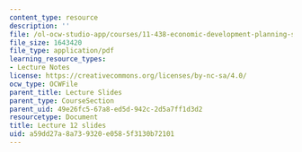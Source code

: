 ```yaml
---
content_type: resource
description: ''
file: /ol-ocw-studio-app/courses/11-438-economic-development-planning-spring-2020/a59dd27a8a739320e0585f3130b72101_MIT11_438s20_lec12.pdf
file_size: 1643420
file_type: application/pdf
learning_resource_types:
- Lecture Notes
license: https://creativecommons.org/licenses/by-nc-sa/4.0/
ocw_type: OCWFile
parent_title: Lecture Slides
parent_type: CourseSection
parent_uid: 49e26fc5-67a8-ed5d-942c-2d5a7ff1d3d2
resourcetype: Document
title: Lecture 12 slides
uid: a59dd27a-8a73-9320-e058-5f3130b72101
---
```

